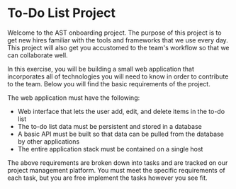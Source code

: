 # To-Do List Project

Welcome to the AST onboarding project.  The purpose of this project is to get new hires familiar with the tools and frameworks that we use every day.  This project will also get you accustomed to the team's workflow so that we can collaborate well.

In this exercise, you will be building a small web application that incorporates all of technologies you will need to know in order to contribute to the team.  Below you will find the basic requirements of the project.

The web application must have the following:
* Web interface that lets the user add, edit, and delete items in the to-do list
* The to-do list data must be persistent and stored in a database
* A basic API must be built so that data can be pulled from the database by other applications
* The entire application stack must be contained on a single host

The above requirements are broken down into tasks and are tracked on our project management platform.  You must meet the specific requirements of each task, but you are free implement the tasks however you see fit. 
